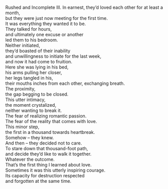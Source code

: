 Rushed and Incomplete III. 
In earnest, they’d loved each other for at least a month,  
but they were just now meeting for the first time.  
It was everything they wanted it to be.  
They talked for hours,  
and ultimately one excuse or another  
led them to his bedroom.  
Neither initiated,  
they’d boasted of their inability  
and unwillingness to initiate for the last week,  
and now it had come to fruition.  
Here she was lying in his bed,  
his arms pulling her closer,  
her legs tangled in his,  
their mouths inches from each other, 
exchanging breath.  
The proximity,  
the gap begging to be closed.  
This utter intimacy,  
the moment crystalized,  
neither wanting to break it.  
The fear of realizing romantic passion.  
The fear of the reality that comes with love.  
This minor step,  
the first in a thousand towards heartbreak.  
Somehow – they knew.  
And then – they decided not to care.  
To stare down that thousand-foot path,  
and decide they’d like to walk it together.  
Whatever the outcome.  
That’s the first thing I learned about love.  
Sometimes it was this utterly inspiring courage.  
Its capacity for destruction respected  
and forgotten at the same time. 
